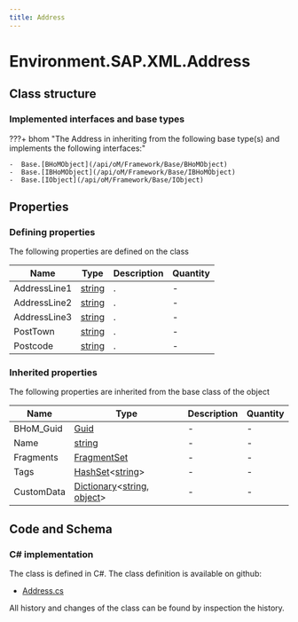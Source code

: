 ```yaml
---
title: Address
---
```


# Environment.SAP.XML.Address



## Class structure

### Implemented interfaces and base types

???+ bhom "The Address in inheriting from the following base type(s) and implements the following interfaces:"

    -  Base.[BHoMObject](/api/oM/Framework/Base/BHoMObject)
    -  Base.[IBHoMObject](/api/oM/Framework/Base/IBHoMObject)
    -  Base.[IObject](/api/oM/Framework/Base/IObject)


## Properties



### Defining properties

The following properties are defined on the class

| Name             | Type             | Description      | Quantity         |
|------------------|------------------|------------------|------------------|
| AddressLine1 | [string](https://learn.microsoft.com/en-us/dotnet/api/System.String?view=netstandard-2.0) | . | - |
| AddressLine2 | [string](https://learn.microsoft.com/en-us/dotnet/api/System.String?view=netstandard-2.0) | . | - |
| AddressLine3 | [string](https://learn.microsoft.com/en-us/dotnet/api/System.String?view=netstandard-2.0) | . | - |
| PostTown | [string](https://learn.microsoft.com/en-us/dotnet/api/System.String?view=netstandard-2.0) | . | - |
| Postcode | [string](https://learn.microsoft.com/en-us/dotnet/api/System.String?view=netstandard-2.0) | . | - |


### Inherited properties
The following properties are inherited from the base class of the object

| Name             | Type             | Description      | Quantity         |
|------------------|------------------|------------------|------------------|
| BHoM_Guid | [Guid](https://learn.microsoft.com/en-us/dotnet/api/System.Guid?view=netstandard-2.0) | - | - |
| Name | [string](https://learn.microsoft.com/en-us/dotnet/api/System.String?view=netstandard-2.0) | - | - |
| Fragments | [FragmentSet](/api/oM/Framework/Base/FragmentSet) | - | - |
| Tags | [HashSet](https://learn.microsoft.com/en-us/dotnet/api/System.Collections.Generic.HashSet-1?view=netstandard-2.0)&lt;[string](https://learn.microsoft.com/en-us/dotnet/api/System.String?view=netstandard-2.0)&gt; | - | - |
| CustomData | [Dictionary](https://learn.microsoft.com/en-us/dotnet/api/System.Collections.Generic.Dictionary-2?view=netstandard-2.0)&lt;[string](https://learn.microsoft.com/en-us/dotnet/api/System.String?view=netstandard-2.0), [object](https://learn.microsoft.com/en-us/dotnet/api/System.Object?view=netstandard-2.0)&gt; | - | - |


## Code and Schema

### C# implementation

The class is defined in C#. The class definition is available on github:

- [Address.cs](https://github.com/BHoM/SAP_Toolkit/blob/develop/SAP_oM/XML/Address.cs)

All history and changes of the class can be found by inspection the history.
